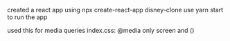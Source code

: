 created a react app using npx create-react-app disney-clone
use yarn start to run the app

used this for media queries index.css:
@media only screen and ()
